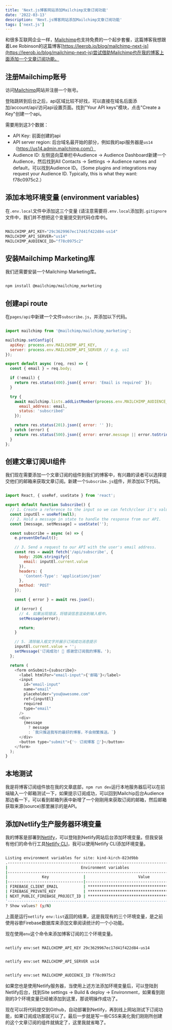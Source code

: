 ```yaml
---
title: 'Next.js博客网站添加Mailchimp文章订阅功能'
date: '2022-03-13'
description: 'Next.js博客网站添加Mailchimp文章订阅功能'
tags: ['next.js']
---
```


和很多互联网企业一样，[Mailchimp](https://mailchimp.com/pricing/marketing/)也支持免费的一个起步套餐，这篇博客我想跟着Lee Robinson的这篇博客[https://leerob.io/blog/mailchimp-next-js](https://leerob.io/blog/mailchimp-next-js)尝试借助Mailchimp也在我的博客上面添加一个文章订阅功能。

## 注册Mailchimp账号

访问[Mailchimp](https://login.mailchimp.com/signup/)网站并注册一个账号。

登陆跳转到后台之后，api区域比较不好找，可以直接在域名后面添加/account/api/访问api设置页面。找到"Your API keys"模块，点击"Create a Key"创建一个api。

需要用到这3个数据：

- API Key: 前面创建的api
- API server region: 后台域名最开始的部分，例如我的api服务器是`us14`（https://us14.admin.mailchimp.com/）
- Audience ID: 左侧竖向菜单栏中Audience -> Audience Dashboard新建一个Audience，然后找到All Contacts -> Settings -> Audience names and default，可以找到Audience ID。（Some plugins and integrations may request your Audience ID. Typically, this is what they want: f78c0975c2.）

## 添加本地环境变量 (environment variables)

在`.env.local`文件中添加这三个变量 (请注意需要将`.env.local`添加到`.gitignore`文件中，我们并不想把这个变量提交到代码仓库中)。

```javascript

MAILCHIMP_API_KEY="29c3629967ec17d41f422d84-us14"
MAILCHIMP_API_SERVER="us14"
MAILCHIMP_AUDIENCE_ID="f78c0975c2"

```


## 安装Mailchimp Marketing库

我们还需要安装一个Mailchimp Marketing库。

```bash

npm install @mailchimp/mailchimp_marketing

```


## 创建api route

在`pages/api`中新建一个文件`subscribe.js`，并添加以下代码。

```javascript

import mailchimp from '@mailchimp/mailchimp_marketing';

mailchimp.setConfig({
  apiKey: process.env.MAILCHIMP_API_KEY,
  server: process.env.MAILCHIMP_API_SERVER // e.g. us1
});

export default async (req, res) => {
  const { email } = req.body;

  if (!email) {
    return res.status(400).json({ error: 'Email is required' });
  }

  try {
    await mailchimp.lists.addListMember(process.env.MAILCHIMP_AUDIENCE_ID, {
      email_address: email,
      status: 'subscribed'
    });

    return res.status(201).json({ error: '' });
  } catch (error) {
    return res.status(500).json({ error: error.message || error.toString() });
  }
};

```


## 创建文章订阅UI组件

我们现在需要添加一个文章订阅的组件到我们的博客中，有兴趣的读者可以选择提交他们的邮箱来获取文章订阅。新建一个`Subscribe.js`组件，并添加以下代码。

```javascript

import React, { useRef, useState } from 'react';

export default function Subscribe() {
  // 1. Create a reference to the input so we can fetch/clear it's value.
  const inputEl = useRef(null);
  // 2. Hold a message in state to handle the response from our API.
  const [message, setMessage] = useState('');

  const subscribe = async (e) => {
    e.preventDefault();

    // 3. Send a request to our API with the user's email address.
    const res = await fetch('/api/subscribe', {
      body: JSON.stringify({
        email: inputEl.current.value
      }),
      headers: {
        'Content-Type': 'application/json'
      },
      method: 'POST'
    });

    const { error } = await res.json();

    if (error) {
      // 4. 如果出现错误，将错误信息渲染到输入框中。
      setMessage(error);

      return;
    }

    // 5. 清除输入框文字并展示订阅成功消息提示
    inputEl.current.value = '';
    setMessage('订阅成功! 🎉 感谢您订阅我的博客。');
  };

  return (
    <form onSubmit={subscribe}>
      <label htmlFor="email-input">{'邮箱'}</label>
      <input
        id="email-input"
        name="email"
        placeholder="you@awesome.com"
        ref={inputEl}
        required
        type="email"
      />
      <div>
        {message
          ? message
          : `我只推送我写的最好的博客，不会频繁推送。`}
      </div>
      <button type="submit">{'✨ 订阅博客 💌'}</button>
    </form>
  );
}

```


## 本地测试

我是将博客订阅组件放在我的文章底部，`npm run dev`运行本地服务器后可以在前端输入一个邮箱测试一下，如果提示订阅成功，可以回到Mailchip后台Audience那边看一下，可以看到邮箱列表中新增了一个刚刚用来获取订阅的邮箱，然后邮箱获取来源(source)那里展示的是API。


## 添加Netlify生产服务器环境变量

我的博客是部署到[Netlify](https://www.netlify.com/)，可以登陆到Netlify网站后台添加环境变量。但我安装有他们的命令行工具[Netlify CLI](https://cli.netlify.com/)，我可以使用Netlify CLI添加环境变量。

```bash

Listing environment variables for site: kind-kirch-823d9bb
.--------------------------------------------------------------------------------------.
|                                Environment variables                                 |
|--------------------------------------------------------------------------------------|
|               Key               |                       Value                        |
|---------------------------------|----------------------------------------------------|
| FIREBASE_CLIENT_EMAIL           | ************************************************** |
| FIREBASE_PRIVATE_KEY            | ************************************************** |
| NEXT_PUBLIC_FIREBASE_PROJECT_ID | ************************************************** |
'--------------------------------------------------------------------------------------'
? Show values? (y/N) 

```

上面是运行`netlify env:list`返回的结果，这是我现有的三个环境变量，是之前使用谷歌Firebase数据库来添加文章阅读统计的一个小功能。

现在使用`env`这个命令来添加博客订阅的三个环境变量。

```bash

netlify env:set MAILCHIMP_API_KEY 29c3629967ec17d41f422d84-us14

```

```bash

netlify env:set MAILCHIMP_API_SERVER us14 

```

```bash

netlify env:set MAILCHIMP_AUDIENCE_ID f78c0975c2 

```

如果您也是使用Netlify服务器，当使用上述方法添加环境变量后，可以登陆到Netlify后台，找到Site settings -> Build & deploy -> Environment，如果看到刚刚的3个环境变量已经被添加到这里，那说明操作成功了。

现在可以将代码提交到Github，自动部署到Netlify，再到线上网站测试下订阅功能，如果订阅成功那就可以了。最后一步就是写一些CSS来美化我们刚刚所创建的这个文章订阅的组件就搞定了，这里我就省略了。
